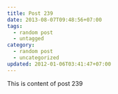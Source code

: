 ```yaml
---
title: Post 239
date: 2013-08-07T09:48:56+07:00
tags:
  - random post
  - untagged
category:
  - random post
  - uncategorized
updated: 2012-01-06T03:41:47+07:00
---
```

This is content of post 239